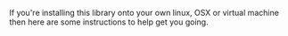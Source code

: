 If you're installing this library onto your own linux, OSX or virtual machine then here are some instructions to help get you going. 
